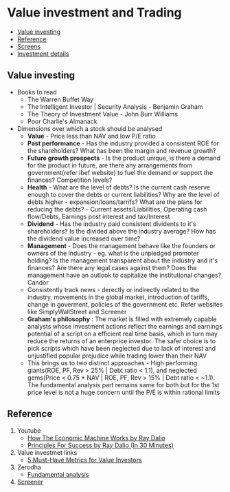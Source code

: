 
# Value investment and Trading

- [Value investing](#value-investing)
- [Reference](#reference)
- [Screens](https://github.com/rohan193/Beating-Nifty/tree/master/Screens)
- [Investment details](https://github.com/rohan193/Beating-Nifty/tree/master/Investment%20details)

## Value investing

- Books to read
  - The Warren Buffet Way
  - The Intelligent Investor | Security Analysis - Benjamin Graham
  - The Theory of Investment Value - John Burr Williams
  - Poor Charlie's Almanack
- Dimensions over which a stock should be analysed
  - **Value** - Price less than NAV and low P/E ratio
  - **Past performance** - Has the industry provided a consistent ROE for the shareholders? What has been the margin and revenue growth?
  - **Future growth prospects** - Is the product unique, is there a demand for the product in future, are there any arrangements from government(refer ibef website) to fuel the demand or support the finances? Competition levels?
  - **Health** - What are the level of debts? Is the current cash reserve enough to cover the debts or current liabilities? Why are the level of debts higher - expansion/loans/tarrifs? What are the plans for reducing the debts? - Current assets/Liabilities, Operating cash flow/Debts, Earnings post interest and tax/Interest
  - **Dividend** - Has the industry paid consistent dividents to it's shareholders? Is the divided above the industry average? How has the dividend value increased over time?
  - **Management** - Does the management behave like the founders or owners of the industry - eg. what is the unpledged promoter holding? Is the management transparent about the industry and it's finances? Are there any legal cases against them? Does the management have an outlook to capitalize the institutional changes? Candor
  - Consistently track news - derectly or indirectly related to the industry, movements in the global market, introduction of tariffs, change in goverment, policies of the government etc. Refer websites like SimplyWallStreet and Screener
  - **Graham's philosophy** : The market is filled with extremely capable analysts whose investment actions reflect the earnings and earnings potential of a script on a efficient real time basis, which in turn may reduce the returns of an enterprice investor. The safer choice is to pick scripts which have been neglected due to lack of interest and unjustified popular prejudice while trading lower than their NAV
  - This brings us to two distinct approaches - High performing giants(ROE, PF, Rev > 25% | Debt ratio < 1.1),  and neglected gems(Price < 0.75 * NAV | ROE, PF, Rev > 15% | Debt ratio < ~1.1). The fundamental analysis part remains same for both but for the 1st price level is not a huge concern until the P/E is within rational limits

## Reference 
1. Youtube
    - [How The Economic Machine Works by Ray Dalio](https://www.youtube.com/watch?v=PHe0bXAIuk0)
    - [Principles For Success by Ray Dalio (In 30 Minutes)](https://www.youtube.com/watch?v=B9XGUpQZY38)
2. Value investmet links
    - [5 Must-Have Metrics for Value Investors](https://www.investopedia.com/articles/fundamental-analysis/09/five-must-have-metrics-value-investors.asp) 
3. Zerodha
    - [Fundamental analysis](https://zerodha.com/varsity/)
4. [Screener](https://www.screener.in/)


